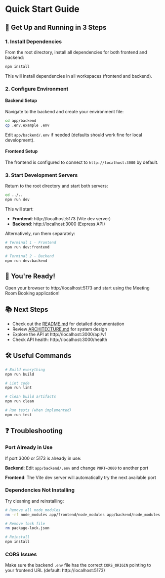# Quick Start Guide

## 🚀 Get Up and Running in 3 Steps

### 1. Install Dependencies

From the root directory, install all dependencies for both frontend and backend:

```bash
npm install
```

This will install dependencies in all workspaces (frontend and backend).

### 2. Configure Environment

#### Backend Setup
Navigate to the backend and create your environment file:

```bash
cd app/backend
cp .env.example .env
```

Edit `app/backend/.env` if needed (defaults should work fine for local development).

#### Frontend Setup
The frontend is configured to connect to `http://localhost:3000` by default.

### 3. Start Development Servers

Return to the root directory and start both servers:

```bash
cd ../..
npm run dev
```

This will start:
- **Frontend**: http://localhost:5173 (Vite dev server)
- **Backend**: http://localhost:3000 (Express API)

Alternatively, run them separately:

```bash
# Terminal 1 - Frontend
npm run dev:frontend

# Terminal 2 - Backend  
npm run dev:backend
```

## 🎉 You're Ready!

Open your browser to http://localhost:5173 and start using the Meeting Room Booking application!

## 📚 Next Steps

- Check out the [README.md](./README.md) for detailed documentation
- Review [ARCHITECTURE.md](./ARCHITECTURE.md) for system design
- Explore the API at http://localhost:3000/api/v1
- Check API health: http://localhost:3000/health

## 🛠️ Useful Commands

```bash
# Build everything
npm run build

# Lint code
npm run lint

# Clean build artifacts
npm run clean

# Run tests (when implemented)
npm run test
```

## ❓ Troubleshooting

### Port Already in Use

If port 3000 or 5173 is already in use:

**Backend**: Edit `app/backend/.env` and change `PORT=3000` to another port

**Frontend**: The Vite dev server will automatically try the next available port

### Dependencies Not Installing

Try cleaning and reinstalling:

```bash
# Remove all node_modules
rm -rf node_modules app/frontend/node_modules app/backend/node_modules

# Remove lock file
rm package-lock.json

# Reinstall
npm install
```

### CORS Issues

Make sure the backend `.env` file has the correct `CORS_ORIGIN` pointing to your frontend URL (default: http://localhost:5173)

